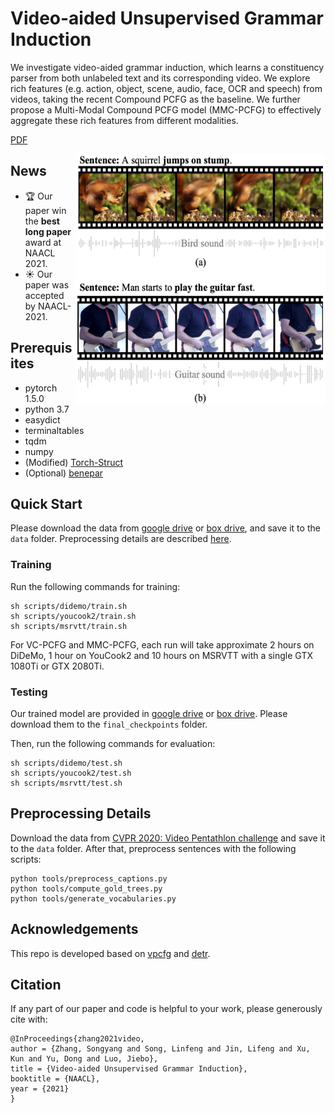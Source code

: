 # Video-aided Unsupervised Grammar Induction

We investigate video-aided grammar induction, which learns a constituency parser from both unlabeled text and its corresponding video.
We explore rich features (e.g. action, object, scene, audio, face, OCR and speech) from videos, taking the recent Compound PCFG as the baseline. 
We further propose a Multi-Modal Compound PCFG model (MMC-PCFG) to effectively aggregate these rich features from different modalities.

[PDF](https://arxiv.org/pdf/2104.04369.pdf)

<img align="right" width="400" height="400" src="figures/illustration.png">

## News
- :trophy: Our paper win the **best long paper** award at NAACL 2021.
- :sunny: Our paper was accepted by NAACL-2021.

## Prerequisites
- pytorch 1.5.0
- python 3.7
- easydict
- terminaltables
- tqdm
- numpy
- (Modified) [Torch-Struct](https://github.com/zhaoyanpeng/pytorch-struct)
- (Optional) [benepar](https://github.com/nikitakit/self-attentive-parser)



## Quick Start

Please download the data from [google drive](https://drive.google.com/drive/folders/1198D9xpDd52QSOCSwM3HP7ki1L75aMV5?usp=sharing) or [box drive](https://rochester.box.com/s/cj52lgoayvotunmqy1awm214jbbelonv), and save it to the `data` folder.
Preprocessing details are described [here](#preprocessing-details).

### Training
Run the following commands for training:
```
sh scripts/didemo/train.sh 
sh scripts/youcook2/train.sh 
sh scripts/msrvtt/train.sh 
```
For VC-PCFG and MMC-PCFG, each run will take approximate 2 hours on DiDeMo, 1 hour on YouCook2 and 10 hours on MSRVTT with a single GTX 1080Ti or GTX 2080Ti.


### Testing
Our trained model are provided in [google drive](https://drive.google.com/drive/folders/1EZ0xh2K49e9jEVK8-A-W0Fzvb0DdV1dW?usp=sharing) or [box drive](https://rochester.box.com/s/off57xg1wt47gjzd8ku9kye5pgy6a99w). Please download them to the `final_checkpoints` folder.

Then, run the following commands for evaluation:
```
sh scripts/didemo/test.sh 
sh scripts/youcook2/test.sh 
sh scripts/msrvtt/test.sh 
```

## Preprocessing Details
Download the data from [CVPR 2020: Video Pentathlon challenge](https://www.robots.ox.ac.uk/~vgg/challenges/video-pentathlon/challenge.html) and save it to the `data` folder.
After that, preprocess sentences with the following scripts:
```
python tools/preprocess_captions.py
python tools/compute_gold_trees.py
python tools/generate_vocabularies.py
```  


## Acknowledgements
This repo is developed based on [vpcfg](https://github.com/zhaoyanpeng/vpcfg) and [detr](https://github.com/facebookresearch/detr).

## Citation
If any part of our paper and code is helpful to your work, please generously cite with:
```
@InProceedings{zhang2021video,
author = {Zhang, Songyang and Song, Linfeng and Jin, Lifeng and Xu, Kun and Yu, Dong and Luo, Jiebo},
title = {Video-aided Unsupervised Grammar Induction},
booktitle = {NAACL},
year = {2021}
} 
```
